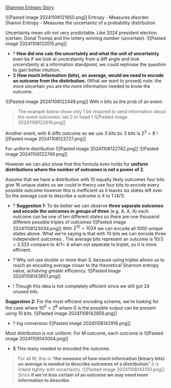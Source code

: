 [Shannon Entropy Story](https://www.quora.com/What-is-an-intuitive-explanation-of-the-concept-of-entropy-in-information-theory)

![[Pasted image 20241108121850.png]]
Entropy - Measures disorder.
Shanon Entropy - Measures the uncertaintz of a probability distirbution.

Uncertainty mean sth not very predictable. Like 2024 president election (certain, Donal Trump) and the lottery winning number (uncertain).
![[Pasted image 20241108122015.png]]
+ ? **How did one calc the uncertainty and what the unit of uncertainty** even be
  If we look at uncerstainty from a diff angle and look uncerstainty at a information standpoint, we could rephrase the question to gain better intuition.
+ $ **How much information (bits), on average, would we need to encode an outcome from the distirbution.** (What we want to proved)
note: the more uncertain you are the more information needed to know the outcome.

![[Pasted image 20241108122449.png]]
With n bits as the prob of an event. 
> The example below show only 1 bit required to send information about the event outcomes: tail 0 or head 1
![[Pasted image 20241108122616.png]]

Another event, with 8 diffs outcome so we use 3 bits bc 3 bits is $2^3=8$
![[Pasted image 20241108122727.png]]

For uniform distribution
![[Pasted image 20241108122742.png]]
![[Pasted image 20241108122749.png]]

However we can also show that this formula even holds for **uniform distributions where the number of outcomes is not a power of 2.**

Assume that we have a distribution with 10 equally likely outcomes four bits give 16 unique states so we  could in theory use four bits to encode every possible outcome however this is inefficient as it leaves six states left over. So the average cost to describe a outcome is 4 to 1 (4/1). 
+ ? **Suggestion 1:** To do better we can observe **three separate outcomes and encode the outcomes in groups of three** (e.g. A, A, A) each outcome can be one of ten different states so there are one thousand different possible triples of outcomes ![[Pasted image 20241108123034.png]]
With $2^{10} = 1024$ we can encode all 1000 unique states above. What we're saying is that with 10 bits we can encode three independent outcomes .
The average bits represent an outcome is 10/3 = 3.333 compare to 4/1= 4 when not seperate to triplet, so it is more efficient. 
+ ? Why not use double or more than 3, because using triples allows us to reach an encoding average closer to the theoretical Shannon entropy value, achieving greater efficiency. 
![[Pasted image 20241108143851.png]]

+ ! Though this idea is not completely efficient since we still got 24 unused bits.

**Suggestion 2:** For the most efficient encoding scheme, we're looking for the case where $10^{G}= 2^B$ where $G$ is the possible output can be present using 10 bits. 
![[Pasted image 20241108142856.png]]
+ ? log conversion 
 ![[Pasted image 20241108142916.png]]

Most distribution is not uniform. For M outcome, each outcome is
![[Pasted image 20241108143004.png]]
+ $ This many needed to encoded the outcome. 

>For all M, this is "**the measure of how much information (binary bits) on average is needed to describe outcomes of a distribution**" it is linked tightly with uncertainty. 
![[Pasted image 20241108143100.png]]
> Since **if we're less certain of an outcome we may need more information to describe.**

